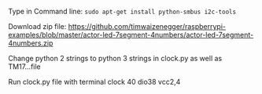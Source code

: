 Type in Command line:
`sudo apt-get install python-smbus i2c-tools`

Download zip file:
https://github.com/timwaizenegger/raspberrypi-examples/blob/master/actor-led-7segment-4numbers/actor-led-7segment-4numbers.zip

Change python 2 strings to python 3 strings in clock.py as well as TM17...file

Run clock.py file with terminal
clock 40
dio38
vcc2,4
